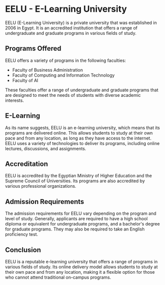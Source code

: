 # EELU - E-Learning University

EELU (E-Learning University) is a private university that was established in 2006 in Egypt. It is an accredited institution that offers a range of undergraduate and graduate programs in various fields of study.

## Programs Offered

EELU offers a variety of programs in the following faculties:

- Faculty of Business Administration
- Faculty of Computing and Information Technology
- Faculty of AI

These faculties offer a range of undergraduate and graduate programs that are designed to meet the needs of students with diverse academic interests.

## E-Learning

As its name suggests, EELU is an e-learning university, which means that its programs are delivered online. This allows students to study at their own pace and from any location, as long as they have access to the internet. EELU uses a variety of technologies to deliver its programs, including online lectures, discussions, and assignments.

## Accreditation

EELU is accredited by the Egyptian Ministry of Higher Education and the Supreme Council of Universities. Its programs are also accredited by various professional organizations.

## Admission Requirements

The admission requirements for EELU vary depending on the program and level of study. Generally, applicants are required to have a high school diploma or equivalent for undergraduate programs, and a bachelor's degree for graduate programs. They may also be required to take an English proficiency test.

## Conclusion

EELU is a reputable e-learning university that offers a range of programs in various fields of study. Its online delivery model allows students to study at their own pace and from any location, making it a flexible option for those who cannot attend traditional on-campus programs.
